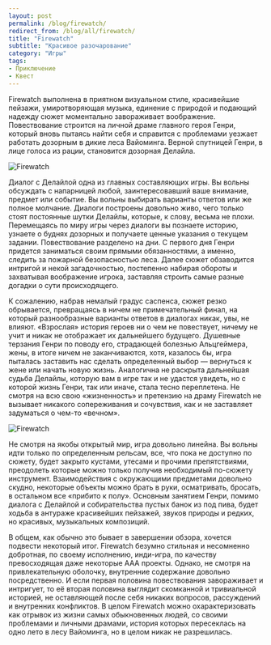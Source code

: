 ```yaml
---
layout: post
permalink: /blog/firewatch/
redirect_from: /blog/all/firewatch/
title: "Firewatch"
subtitle: "Красивое разочарование"
category: "Игры"
tags:
- Приключение
- Квест
---
```


Firewatch выполнена в приятном визуальном стиле, красивейшие пейзажи, умиротворяющая музыка, единение с природой и подающий надежду сюжет моментально завораживает воображение. Повествование строится на личной драме главного героя Генри, который вновь пытаясь найти себя и справится с проблемами уезжает работать дозорным в дикие леса Вайоминга. Верной спутницей Генри, в лице голоса из рации, становится дозорная Делайла.

![Firewatch](http://i.imgur.com/yxZJXKU.jpg)

Диалог с Делайлой одна из главных составляющих игры. Вы вольны обсуждать с напарницей любой, заинтересовавший ваше внимание, предмет или событие. Вы вольны выбирать варианты ответов или же полное молчание. Диалоги построены довольно живо, чего только стоят постоянные шутки Делайлы, которые, к слову, весьма не плохи. Перемещаясь по миру игры через диалоги вы познаете историю, узнаете о буднях дозорных и получаете ценные указания о текущем задании. Повествование разделено на дни. С первого дня Генри придется заниматься своим прямыми обязанностями, а именно, следить за пожарной безопасностью леса. Далее сюжет обзаводится интригой и некой загадочностью, постепенно набирая обороты и захватывая воображение игрока, заставляя строить самые разные догадки о сути происходящего.

К сожалению, набрав немалый градус саспенса, сюжет резко обрывается, превращаясь в ничем не примечательный финал, на который разнообразные варианты ответов в диалогах никак, увы, не влияют. «Взрослая» история героев ни о чем не повествует, ничему не учит и никак не отображает их дальнейшего будущего. Душевные терзания Генри по поводу его, страдающей болезнью Альцгеймера, жены, в итоге ничем не заканчиваются, хотя, казалось бы, игра пыталась заставить нас сделать определенный выбор — вернуться к жене или начать новую жизнь. Аналогична не раскрыта дальнейшая судьба Делайлы, которую вам в игре так и не удастся увидеть, но с которой жизнь Генри, так или иначе, стала тесно переплетена. Не смотря на всю свою «жизненность» и претензию на драму Firewatch не вызывает никакого сопереживания и сочувствия, как и не заставляет задуматься о чем-то «вечном».

![Firewatch](http://i.imgur.com/fss17kj.jpg)

Не смотря на якобы открытый мир, игра довольно линейна. Вы вольны идти только по определенным рельсам, все, что пока не доступно по сюжету, будет закрыто кустами, утесами и прочими препятствиями, преодолеть которые можно только получив необходимый по-сюжету инструмент. Взаимодействия с окружающими предметами довольно скудно, некоторые объекты можно брать в руки, осматривать, бросать, в остальном все «прибито к полу». Основным занятием Генри, помимо диалога с Делайлой и собирательства пустых банок из под пива, будет ходьба в антураже красивейших пейзажей, звуков природы и редких, но красивых, музыкальных композиций.

В общем, как обычно это бывает в завершении обзора, хочется подвести некоторый итог. Firewatch безумно стильная и несомненно добротная, по своему исполнению, инди-игра, по качеству превосходящая даже некоторые ААА проекты. Однако, не смотря на привлекательную оболочку, внутренние содержание довольно посредственно. И если первая половина повествования завораживает и интригует, то её вторая половина выглядит скомканной и тривиальной историей, не оставляющей после себя никаких вопросов, рассуждений и внутренних конфликтов. В целом Firewatch можно охарактеризовать как отрывок из жизни самых обыкновенных людей, со своими проблемами и личными драмами, история которых пересеклась на одно лето в лесу Вайоминга, но в целом никак не разрешилась.